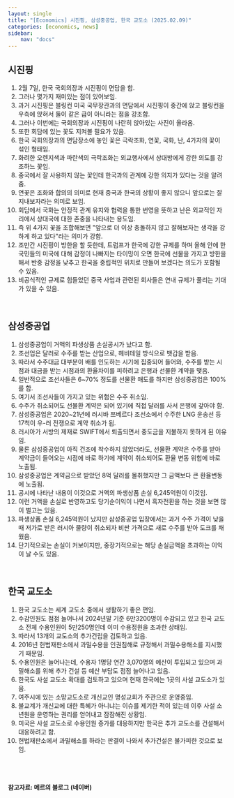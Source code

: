 ```yaml
---
layout: single
title: "[Economics] 시진핑, 삼성중공업, 한국 교도소 (2025.02.09)"
categories: [economics, news]
sidebar:
    nav: "docs"
---
```


## 시진핑
1. 2월 7일, 한국 국회의장과 시진핑이 면담을 함.
2. 그러나 몇가지 재미있는 점이 있어보임.
1. 과거 시진핑은 블링컨 미국 국무장관과의 면담에서 시진핑이 중간에 앉고 블링컨을 우측에 앉혀서 둘이 같은 급이 아니라는 점을 강조함.
1. 그러나 이번에는 국회의장과 시진핑이 나란히 앉아있는 사진이 올라옴.
1. 또한 회담에 있는 꽃도 지켜볼 필요가 있음.
1. 한국 국회의장과의 면담장소에 놓인 꽃은 극락조화, 연꽃, 국화, 난, 4가자의 꽃이 섞인 형태임.
1. 화려한 오렌지색과 파란색의 극락조화는 외교행사에서 상대방에게 강한 의도를 강조하느 꽃임.
1. 중국에서 잘 사용하지 않는 꽃인데 한국과의 관계에 강한 의지가 있다는 것을 알려줌.
1. 연꽃은 조화와 합의의 의미로 현재 중국과 한국의 상황이 좋지 않으니 앞으로는 잘 지내보자라는 의미로 보임.
1. 회담에서 국화는 안정적 관계 유지와 협력을 통한 번영을 뜻하고 난은 외교적인 자리에서 상대국에 대한 존중을 나타내는 용도임.
1. 즉 위 4가지 꽃을 조합해보면 "앞으로 더 이상 충돌하지 않고 잘해보자는 생각을 강하게 하고 있다"라는 의미가 강함.
1. 조만간 시진핑이 방한을 할 듯한데, 트럼프가 한국에 강한 규제를 하며 올해 안에 한국민들의 미국에 대해 감정이 나빠지는 타이밍이 오면 한국에 선물을 가지고 방한을 해서 반중 감정을 낮추고 한국을 중립적인 위치로 만들어 보겠다는 의도가 포함될 수 있음.
1. 비공식적인 규제로 힘들었던 중국 사업과 관련된 회사들은 연내 규제가 풀리는 기대가 있을 수 있음.

<br/>

## 삼성중공업
1. 삼성중공업이 거액의 파생상품 손실공시가 났다고 함.
1. 조선업은 달러로 수주를 받는 산업으로, 헤비테일 방식으로 뱃갑을 받음.
1. 따라서 수주대금 대부분이 배를 인도하는 시기에 집중되어 들어와, 수주를 받는 시점과 대금을 받는 시점과의 환율차이를 피하려고 은행과 선물환 계약을 맺음.
1. 일반적으로 조선사들은 6~70% 정도를 선물환 매도를 하지만 삼성중공업은 100%를 함.
1. 여기서 조선사들이 가지고 있는 위험은 수주 취소임.
1. 수주가 취소되어도 선물환 계약은 되어 있기에 직접 달러를 사서 은행에 갚아야 함.
1. 삼성중공업은 2020~21년에 러시바 쯔베르다 조선소에서 수주한 LNG 운송선 등 17척이 우-러 전쟁으로 계약 취소가 됨.
1. 러시아가 서방의 제재로 SWIFT에서 퇴출되면서 중도금을 지불하지 못하게 된 이유임.
1. 물론 삼성중공업이 아직 건조에 착수하지 않았더라도, 선물환 계약은 수주를 받아 계약금이 들어오는 시점에 바로 하기에 계약이 취소되어도 환율 변동 위험에 바로 노출됨.
1. 삼성중공업은 계약금으로 받았던 8억 달러를 몰취했지만 그 금액보다 큰 환율변동에 노출됨.
1. 공시에 나타난 내용이 이것으로 거액의 파생상품 손실 6,245억원이 이것임.
1. 이런 거액을 손실로 반영하고도 당기순이익이 나면서 흑자전환을 하는 것을 보면 많이 벌고는 있음.
1. 파생상품 손실 6,245억원이 났지만 삼성중공업 입장에서는 과거 수주 가격이 낮을때 저가로 받은 러시아 물량이 취소되자 비싼 가격으로 새로 수주를 받아 도크를 채웠음.
1. 단기적으로는 손실이 커보이지만, 중장기적으로는 해당 손실금액을 초과하는 이익이 날 수도 있음.

<br/>

## 한국 교도소
1. 한국 교도소는 세계 교도소 중에서 생활하기 좋은 편임.
1. 수감인원도 점점 늘어나서 2024년말 기준 6만3200명이 수감되고 있고 한국 교도소 전체 수용인원이 5만250명인데 이미 수용정원을 초과한 상태임.
1. 따라서 13개의 교도소의 추가건립을 검토하고 있음.
1. 2016년 헌법재판소에서 과밀수용을 인권침해로 규정해서 과밀수용해소를 지시했기 때문임.
1. 수용인원은 늘어나는데, 수용자 1명당 연간 3,070명의 예산이 투입되고 있으며 과밀해소를 위해 추가 건설 등 예산 부담도 점점 늘어나고 있음.
1. 한국도 사설 교도소 확대를 검토하고 있으며 현재 한국에는 1곳의 사설 교도소가 있음.
1. 여주시에 있는 소망교도소로 개신교인 명성교회가 주관으로 운영중임.
1. 불교계가 개신교에 대한 특혜가 아니냐는 이슈를 제기한 적이 있는데 이후 사설 소년원을 운영하는 권리를 얻어내고 잠잠해진 상황임.
1. 미국은 사설 교도소로 수용인원 증가를 대응하지만 한국은 추가 교도소를 건설해서 대응하려고 함.
1. 헌법재판소에서 과밀해소를 하라는 판결이 나와서 추가건설은 불가피한 것으로 보임.



<br/>
<br/>

#### 참고자료: 메르의 블로그 (네이버) 